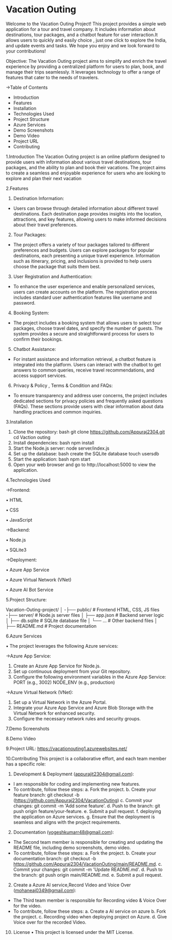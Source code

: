 # Vacation Outing

Welcome to the Vacation Outing Project! This project provides a simple web application for a tour and travel company. It includes information about destinations, tour packages, and a chatbot feature for user interaction.It allows users to quickly and easily choice , just one click to explore the India, and update events and tasks. We hope you enjoy and we look forward to your contributions!

Objective: The Vacation Outing project aims to simplify and enrich the travel experience by providing a centralized platform for users to plan, book, and manage their trips seamlessly. It leverages technology to offer a range of features that cater to the needs of travelers.


->Table of Contents

- Introduction
- Features
- Installation
- Technologies Used
- Project Structure
- Azure Services
- Demo Screenshots
- Demo Video
- Project URL
- Contributing

     

1.Introduction
The Vacation Outing project is an online platform designed to provide users with information about various travel destinations, tour packages, and the ability to plan and book their vacations. The project aims to create a seamless and enjoyable experience for users who are looking to explore and plan their next vacation

2.Features
1. Destination Information:
- Users can browse through detailed information about different travel destinations. Each destination page provides insights into the location, attractions, and key features, allowing users to make informed decisions about their travel preferences.
2. Tour Packages:
- The project offers a variety of tour packages tailored to different preferences and budgets. Users can explore packages for popular destinations, each presenting a unique travel experience. Information such as itinerary, pricing, and inclusions is provided to help users choose the package that suits them best.
3. User Registration and Authentication:
- To enhance the user experience and enable personalized services, users can create accounts on the platform. The registration process includes standard user authentication features like username and password.
4. Booking System:
- The project includes a booking system that allows users to select tour packages, choose travel dates, and specify the number of guests. The system provides a secure and straightforward process for users to confirm their bookings.
5. Chatbot Assistance:
- For instant assistance and information retrieval, a chatbot feature is integrated into the platform. Users can interact with the chatbot to get answers to common queries, receive travel recommendations, and access support services.
6. Privacy & Policy , Terms & Condition and FAQs:
- To ensure transparency and address user concerns, the project includes dedicated sections for privacy policies and frequently asked questions (FAQs). These sections provide users with clear information about data handling practices and common inquiries.

3.Installation
1.	Clone the repository: bash git clone https://github.com/Appuraj2304.git cd Vaction outing
2.	Install dependencies: bash npm install
3.	Start the Node.js server: node server/index.js
4.	Set up the database: bash create the SQLite database touch usersdb
5.	Start the application: bash npm start
6.	Open your web browser and go to http://localhost:5000 to view the application.
   
4.Technologies Used


->Frontend:


•	   HTML

•	   CSS

•	   JavaScript


->Backend:

•	   Node.js

•	   SQLite3

->Deployment:  

•       Azure App Service

•	   Azure Virtual Network (VNet)

•	   Azure AI Bot Service



5.Project Structure:

Vacation-Outing-project/
│
-├── public/              # Frontend HTML, CSS, JS files
-├── server/              # Node.js server files
│   ├── app.json       # Backend server logic
│   ├── db.sqlite      # SQLite database file
│   └── ...                  # Other backend files
│
├── README.md       # Project documentation

6.Azure Services

•    The project leverages the following Azure services:


->Azure App Service:
1.	Create an Azure App Service for Node.js.
2.	Set up continuous deployment from your Git repository.
3.	Configure the following environment variables in the Azure App Service:
           PORT (e.g., 3002)
           NODE_ENV (e.g., production)

   
->Azure Virtual Network (VNet):
1.	Set up a Virtual Network in the Azure Portal.
2.	Integrate your Azure App Service and Azure Blob Storage with the Virtual Network for enhanced security.
3.	Configure the necessary network rules and security groups.

7.Demo Screenshots

8.Demo Video

9.Project URL:
https://vacationouting1.azurewebsites.net/

10.Contributing
This project is a collaborative effort, and each team member has a specific role:
1.	Development & Deployment (appurajit2304@gmail.com):
-	I am responsible for coding and implementing new features.
-	To contribute, follow these steps:
a.	Fork the project.
b.	Create your feature branch: git checkout -b (https://github.com/Appuraj2304/VacationOuting)
c.	Commit your changes: git commit -m 'Add some feature'.
d.	Push to the branch: git push origin feature/your-feature.
e.	Submit a pull request.
f. deploying the application on Azure services.
g.	Ensure that the deployment is seamless and aligns with the project requirements.

2.	Documentation (yogeshkumarr48@gmail.com):
-	The Second team member is responsible for creating and updating the README file, including demo screenshots, demo video.
-	To contribute, follow these steps:
a.	Fork the project.
b.	Create your documentation branch: git checkout -b https://github.com/Appuraj2304/VacationOuting/main/README.md.
c.	Commit your changes: git commit -m 'Update README.md'.
d.	Push to the branch: git push origin main/README.md.
e.	Submit a pull request.

2.	Create a Azure AI service,Record Video and Voice Over (mohaneaj0349@gmail.com):
-	The Third team member is responsible for Recording video & Voice Over for the video.
-	To contribute, follow these steps:
a.   Create a AI service on azure
b.	Fork the project.
c.   Recording video when deploying project on Azure.
d.  Give Voice over for the recorded Video.

10. License
•	This project is licensed under the MIT License.

